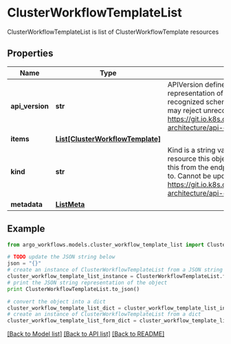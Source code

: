 # ClusterWorkflowTemplateList

ClusterWorkflowTemplateList is list of ClusterWorkflowTemplate resources

## Properties

Name | Type | Description | Notes
------------ | ------------- | ------------- | -------------
**api_version** | **str** | APIVersion defines the versioned schema of this representation of an object. Servers should convert recognized schemas to the latest internal value, and may reject unrecognized values. More info: https://git.io.k8s.community/contributors/devel/sig-architecture/api-conventions.md#resources | [optional] 
**items** | [**List[ClusterWorkflowTemplate]**](ClusterWorkflowTemplate.md) |  | 
**kind** | **str** | Kind is a string value representing the REST resource this object represents. Servers may infer this from the endpoint the client submits requests to. Cannot be updated. In CamelCase. More info: https://git.io.k8s.community/contributors/devel/sig-architecture/api-conventions.md#types-kinds | [optional] 
**metadata** | [**ListMeta**](ListMeta.md) |  | 

## Example

```python
from argo_workflows.models.cluster_workflow_template_list import ClusterWorkflowTemplateList

# TODO update the JSON string below
json = "{}"
# create an instance of ClusterWorkflowTemplateList from a JSON string
cluster_workflow_template_list_instance = ClusterWorkflowTemplateList.from_json(json)
# print the JSON string representation of the object
print ClusterWorkflowTemplateList.to_json()

# convert the object into a dict
cluster_workflow_template_list_dict = cluster_workflow_template_list_instance.to_dict()
# create an instance of ClusterWorkflowTemplateList from a dict
cluster_workflow_template_list_form_dict = cluster_workflow_template_list.from_dict(cluster_workflow_template_list_dict)
```
[[Back to Model list]](../README.md#documentation-for-models) [[Back to API list]](../README.md#documentation-for-api-endpoints) [[Back to README]](../README.md)


